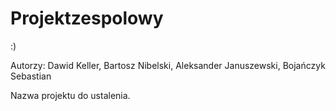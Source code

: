 # Projektzespolowy
:)

Autorzy: Dawid Keller, Bartosz Nibelski, Aleksander Januszewski, Bojańczyk Sebastian

Nazwa projektu do ustalenia.
